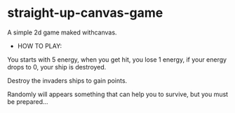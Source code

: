 # straight-up-canvas-game

A simple 2d game maked withcanvas.


- HOW TO PLAY:

You starts with 5 energy, when you get hit, you lose 1 energy, if your energy drops to 0, your ship is destroyed.

Destroy the invaders ships to gain points.

Randomly will appears something that can help you to survive, but you must be prepared...
